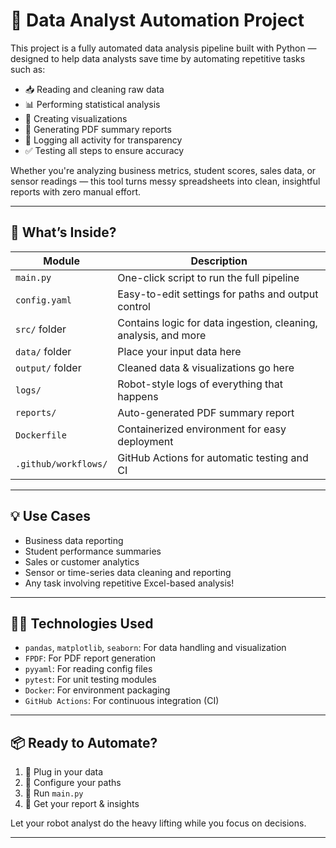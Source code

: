 # 🤖 Data Analyst Automation Project

This project is a fully automated data analysis pipeline built with Python — designed to help data analysts save time by automating repetitive tasks such as:

- 📥 Reading and cleaning raw data
- 📊 Performing statistical analysis
- 🎨 Creating visualizations
- 📝 Generating PDF summary reports
- 🧠 Logging all activity for transparency
- ✅ Testing all steps to ensure accuracy

Whether you're analyzing business metrics, student scores, sales data, or sensor readings — this tool turns messy spreadsheets into clean, insightful reports with zero manual effort.

---

## 🚀 What’s Inside?

| Module                 | Description                                                      |
|------------------------|------------------------------------------------------------------|
| `main.py`              | One-click script to run the full pipeline                        |
| `config.yaml`          | Easy-to-edit settings for paths and output control               |
| `src/` folder          | Contains logic for data ingestion, cleaning, analysis, and more  |
| `data/` folder         | Place your input data here                                       |
| `output/` folder       | Cleaned data & visualizations go here                            |
| `logs/`                | Robot-style logs of everything that happens                      |
| `reports/`             | Auto-generated PDF summary report                                |
| `Dockerfile`           | Containerized environment for easy deployment                    |
| `.github/workflows/`   | GitHub Actions for automatic testing and CI                      |

---

## 💡 Use Cases

- Business data reporting
- Student performance summaries
- Sales or customer analytics
- Sensor or time-series data cleaning and reporting
- Any task involving repetitive Excel-based analysis!

---

## 👨‍💻 Technologies Used

- `pandas`, `matplotlib`, `seaborn`: For data handling and visualization
- `FPDF`: For PDF report generation
- `pyyaml`: For reading config files
- `pytest`: For unit testing modules
- `Docker`: For environment packaging
- `GitHub Actions`: For continuous integration (CI)

---

## 📦 Ready to Automate?

1. 🔄 Plug in your data
2. 🧠 Configure your paths
3. 🚀 Run `main.py`
4. 🎉 Get your report & insights

Let your robot analyst do the heavy lifting while you focus on decisions.

---
